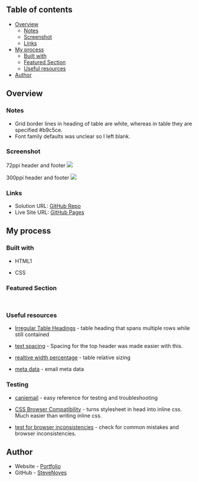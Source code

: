 ## Table of contents

- [Overview](#overview)
  - [Notes](#notes)
  - [Screenshot](#screenshot)
  - [Links](#links)
- [My process](#my-process)
  - [Built with](#built-with)
  - [Featured Section](#featured-section)
  - [Useful resources](#useful-resources)
- [Author](#author)

## Overview

### Notes

 - Grid border lines in heading of table are white, whereas in table they are specified #b9c5ce. 
 - Font family defaults was unclear so I left blank.

### Screenshot

72ppi header and footer
![](./screenshot.jpg)

300ppi header and footer
![](./screenshot.jpg)


### Links

- Solution URL: [GitHub Repo](https://github.com/SteveNoyes/html-assessment)
- Live Site URL: [GitHub Pages](https://stevenoyes.github.io/html-assessment/)

## My process

### Built with

- HTML1

- CSS 

### Featured Section


```html
```

```css
```


### Useful resources

- [Irregular Table Headings](https://www.w3.org/WAI/tutorials/tables/irregular/) - table heading that spans multiple rows while still contained

- [text spacing](https://www.w3schools.com/css/css_text_spacing.asp) - Spacing for the top header was made easier with this.

- [realtive width percentage](https://www.w3schools.com/html/html_table_sizes.asp) - table relative sizing

- [meta data](https://www.goodemailcode.com/email-code/template.html) - email meta data 

### Testing

- [caniemail](https://www.caniemail.com/) - easy reference for testing and troubleshooting

- [CSS Browser Compatibility](https://www.campaignmonitor.com/css/) - turns stylesheet in head into inline css. Much easier than writing inline css.

- [test for browser inconsistencies](https://www.htmlemailcheck.com/check/) - check for common mistakes and browser inconsistencies.

## Author

- Website - [Portfolio](https://www.stevenmnoyes.com)
- GitHub - [SteveNoyes](https://github.com/SteveNoyes)